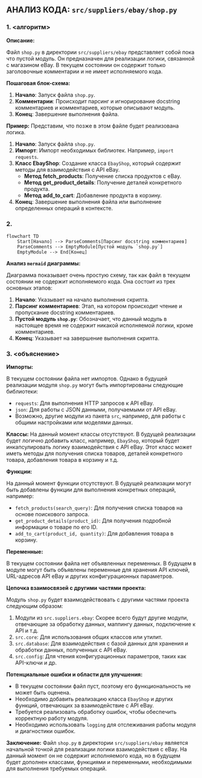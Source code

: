 ## АНАЛИЗ КОДА: `src/suppliers/ebay/shop.py`

### 1. <алгоритм>

**Описание:**

Файл `shop.py` в директории `src/suppliers/ebay` представляет собой пока что пустой модуль. Он предназначен для реализации логики, связанной с магазином eBay. В текущем состоянии он содержит только заголовочные комментарии и не имеет исполняемого кода.

**Пошаговая блок-схема:**

1. **Начало**: Запуск файла `shop.py`.
2. **Комментарии**: Происходит парсинг и игнорирование docstring комментариев и комментариев, которые описывают модуль.
3. **Конец**: Завершение выполнения файла.

**Пример:**
Представим, что позже в этом файле будет реализована логика.
1.  **Начало**: Запуск файла `shop.py`.
2.  **Импорт**: Импорт необходимых библиотек. Например, `import requests`.
3.  **Класс EbayShop**: Создание класса `EbayShop`, который содержит методы для взаимодействия с API eBay.
    *   **Метод fetch_products**: Получение списка продуктов с eBay.
    *   **Метод get_product_details**: Получение деталей конкретного продукта.
    *   **Метод add_to_cart**: Добавление продукта в корзину.
4.  **Конец**: Завершение выполнения файла или выполнение определенных операций в контексте.

### 2. <mermaid>

```mermaid
flowchart TD
    Start[Начало] --> ParseComments[Парсинг docstring комментариев]
    ParseComments --> EmptyModule[Пустой модуль `shop.py`]
    EmptyModule --> End[Конец]
```

**Анализ `mermaid` диаграммы:**

Диаграмма показывает очень простую схему, так как файл в текущем состоянии не содержит исполняемого кода. Она состоит из трех основных этапов:
1. **Начало**: Указывает на начало выполнения скрипта.
2. **Парсинг комментариев**: Этап, на котором происходит чтение и пропускание docstring комментариев.
3. **Пустой модуль `shop.py`**: Обозначает, что данный модуль в настоящее время не содержит никакой исполняемой логики, кроме комментариев.
4. **Конец**: Указывает на завершение выполнения скрипта.

### 3. <объяснение>

**Импорты:**

В текущем состоянии файла нет импортов. Однако в будущей реализации модуля `shop.py` могут быть импортированы следующие библиотеки:

*   `requests`: Для выполнения HTTP запросов к API eBay.
*   `json`: Для работы с JSON данными, получаемыми от API eBay.
*   Возможно, другие модули из пакета `src`, например, для работы с общими настройками или моделями данных.

**Классы:**
На данный момент классы отсутствуют. В будущей реализации будет логично добавить класс, например, `EbayShop`, который будет инкапсулировать логику взаимодействия с API eBay. Этот класс может иметь методы для получения списка товаров, деталей конкретного товара, добавления товара в корзину и т.д.

**Функции:**

На данный момент функции отсутствуют. В будущей реализации могут быть добавлены функции для выполнения конкретных операций, например:
*   `fetch_products(search_query)`: Для получения списка товаров на основе поискового запроса.
*   `get_product_details(product_id)`: Для получения подробной информации о товаре по его ID.
*   `add_to_cart(product_id, quantity)`: Для добавления товара в корзину.

**Переменные:**

В текущем состоянии файла нет объявленных переменных. В будущем в модуле могут быть объявлены переменные для хранения API ключей, URL-адресов API eBay и других конфигурационных параметров.

**Цепочка взаимосвязей с другими частями проекта:**

Модуль `shop.py` будет взаимодействовать с другими частями проекта следующим образом:
1.  Модули из `src.suppliers.ebay`: Скорее всего будут другие модули, отвечающие за обработку данных, маппингу данных, подключение к API и т.д.
2.  `src.core`: Для использования общих классов или утилит.
3.  `src.database`: Для взаимодействия с базой данных для хранения и обработки данных, полученных с API eBay.
4.  `src.config`: Для чтения конфигурационных параметров, таких как API-ключи и др.

**Потенциальные ошибки и области для улучшения:**

*   В текущем состоянии файл пуст, поэтому его функциональность не может быть оценена.
*   Необходимо добавить реализацию класса `EbayShop` и других функций, отвечающих за взаимодействие с API eBay.
*   Требуется реализовать обработку ошибок, чтобы обеспечить корректную работу модуля.
*   Необходимо использовать `logging` для отслеживания работы модуля и диагностики ошибок.

**Заключение:**
Файл `shop.py` в директории `src/suppliers/ebay` является начальной точкой для реализации логики взаимодействия с eBay. На данный момент он не содержит исполняемого кода, но в будущем будет дополнен классами, функциями и переменными, необходимыми для выполнения требуемых операций.